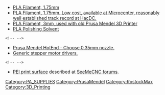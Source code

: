 -   [PLA Filament, 1.75mm](http://seemecnc.com/collections/filament/pla)
-   [PLA Filament, 1.75mm. Low cost, available at Microcenter,
    reasonably well established track record at
    HacDC.](http://www.microcenter.com/product/434401/175mm_White_PLA_3D_Printer_Filament_-_1kg_Spool_(22_lbs))
-   [PLA Filament, 3mm, used with old Prusa Mendel 3D
    Printer](https://ultimachine.com/content/pla-3mm-white-1kg-spool)
-   [PLA Polishing
    Solvent](http://www.amazon.com/s/?field-keywords=tetrahydrofuran)

```{=html}
<!-- -->
```
-   [Prusa Mendel HotEnd - Choose 0.35mm
    nozzle.](http://www.makergear.com/products/operators-pack)
-   [Generic stepper motor
    drivers.](http://www.ebay.com/itm/Black-Edition-Pololu-Stepper-Driver-for-RepRap-3D-printers-RAMPS-Sanguinololu-/321166002455?pt=LH_DefaultDomain_0&hash=item4ac6fc4917)

```{=html}
<!-- -->
```
-   [PEI print
    surface](http://www.amazonsupply.com/polyetherimide-off-white-standard-tolerance-pei0113/dp/B00CPRDDLY/ref=sr_1_2?sr=1-2&qid=1392920847&filterBy.feature_twelve_browse-bin=6523581011)
    described at [SeeMeCNC
    forums](http://forum.seemecnc.com/viewtopic.php?f=36&t=4336).

[Category:PA_SUPPLIES](Category:PA_SUPPLIES)
[Category:PrusaMendel](Category:PrusaMendel)
[Category:RostockMax](Category:RostockMax)
[Category:3D_Printing](Category:3D_Printing)
